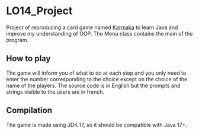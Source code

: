 # LO14_Project

Project of reproducing a card game named [Karmaka](https://www.karmaka-game.com) to learn Java and improve my understanding of OOP.
The Menu class contains the main of the program.

## How to play

The game will inform you of what to do at each step and you only need to enter the number corresponding to the choice except on the choice of the name of the players.
The source code is in English but the prompts and strings visible to the users are in french.

## Compilation

The game is made using JDK 17, so it should be compatible with Java 17+.

